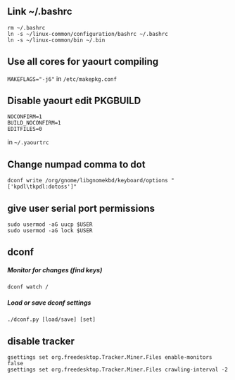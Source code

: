## Link ~/.bashrc
```
rm ~/.bashrc
ln -s ~/linux-common/configuration/bashrc ~/.bashrc
ln -s ~/linux-common/bin ~/.bin
```

## Use all cores for yaourt compiling
`MAKEFLAGS="-j6"` in `/etc/makepkg.conf`

## Disable yaourt edit PKGBUILD
```
NOCONFIRM=1
BUILD_NOCONFIRM=1
EDITFILES=0
```
in `~/.yaourtrc`

## Change numpad comma to dot
```
dconf write /org/gnome/libgnomekbd/keyboard/options "['kpdl\tkpdl:dotoss']"
```

## give user serial port permissions
```
sudo usermod -aG uucp $USER
sudo usermod -aG lock $USER
```

## dconf

##### Monitor for changes (find keys)
```
dconf watch /
```

##### Load or save dconf settings
```
./dconf.py [load/save] [set]
```

## disable tracker
```
gsettings set org.freedesktop.Tracker.Miner.Files enable-monitors false
gsettings set org.freedesktop.Tracker.Miner.Files crawling-interval -2
```
